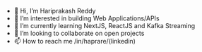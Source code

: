 - 👋 Hi, I’m Hariprakash Reddy
- 👀 I’m interested in building Web Applications/APIs
- 🌱 I’m currently learning NextJS, ReactJS and Kafka Streaming
- 💞️ I’m looking to collaborate on open projects
- 📫 How to reach me /in/haprare/(linkedin)

<!---
hreddy11/hreddy11 is a ✨ special ✨ repository because its `README.md` (this file) appears on your GitHub profile.
You can click the Preview link to take a look at your changes.
--->
